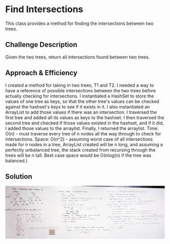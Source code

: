 # Find Intersections
This class provides a method for finding the intersections between two trees. 

## Challenge Description
Given the two trees, return all intersections found between two trees. 

## Approach & Efficiency
I created a method for taking in two trees, T1 and T2. I needed a way to have a reference of possible intersections between the two trees before
actually checking for intersections. I instantiated a HashSet to store the values of one tree as keys, so that the other tree's values can be 
checked against the hashset's keys to see if it exists in it. I also instantiated an ArrayList to add those values if there was an intersection. 
I traversed the first tree and added all its values as keys to the hashset. I then traversed the second tree and checked if those values existed
in the hashset, and if it did, I added those values to the arraylist. Finally, I returned the arraylist. 
Time: O(n) - must traverse every tree of n nodes all the way through to check for intersections. 
Space: O(n^2) - assuming worst case of all intersections made for n nodes in a tree, ArrayList created will be n long, and assuming a perfectly
unbalanced tree, the stack created from recursing through the trees will be n tall. Best case space would be O(nlog(n) if the tree was balanced.)

## Solution
![Whiteboard](../assets/findintersections.jpg)